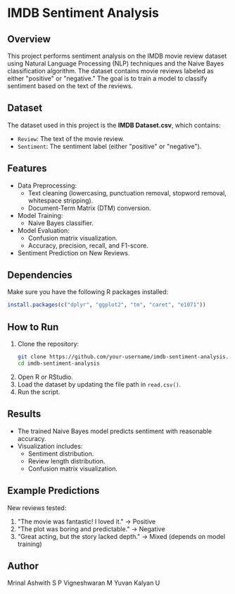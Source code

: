 # IMDB Sentiment Analysis

## Overview
This project performs sentiment analysis on the IMDB movie review dataset using Natural Language Processing (NLP) techniques and the Naive Bayes classification algorithm. The dataset contains movie reviews labeled as either "positive" or "negative." The goal is to train a model to classify sentiment based on the text of the reviews.

## Dataset
The dataset used in this project is the **IMDB Dataset.csv**, which contains:
- `Review`: The text of the movie review.
- `Sentiment`: The sentiment label (either "positive" or "negative").

## Features
- Data Preprocessing:
  - Text cleaning (lowercasing, punctuation removal, stopword removal, whitespace stripping).
  - Document-Term Matrix (DTM) conversion.
- Model Training:
  - Naive Bayes classifier.
- Model Evaluation:
  - Confusion matrix visualization.
  - Accuracy, precision, recall, and F1-score.
- Sentiment Prediction on New Reviews.

## Dependencies
Make sure you have the following R packages installed:
```r
install.packages(c("dplyr", "ggplot2", "tm", "caret", "e1071"))
```

## How to Run
1. Clone the repository:
   ```sh
   git clone https://github.com/your-username/imdb-sentiment-analysis.git
   cd imdb-sentiment-analysis
   ```
2. Open R or RStudio.
3. Load the dataset by updating the file path in `read.csv()`.
4. Run the script.

## Results
- The trained Naive Bayes model predicts sentiment with reasonable accuracy.
- Visualization includes:
  - Sentiment distribution.
  - Review length distribution.
  - Confusion matrix visualization.

## Example Predictions
New reviews tested:
1. "The movie was fantastic! I loved it." → Positive
2. "The plot was boring and predictable." → Negative
3. "Great acting, but the story lacked depth." → Mixed (depends on model training)


## Author
Mrinal Ashwith S P
Vigneshwaran M
Yuvan Kalyan U


